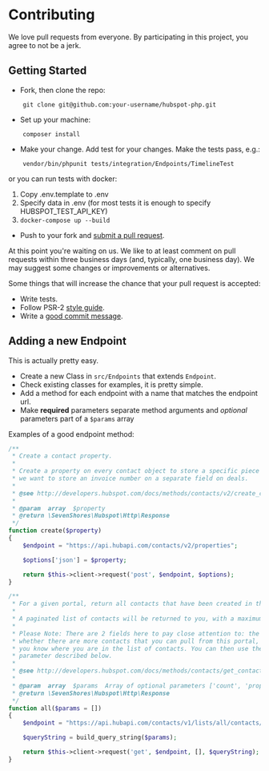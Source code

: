 # Contributing

We love pull requests from everyone. By participating in this project, you
agree to not be a jerk.

## Getting Started

- Fork, then clone the repo:
```
    git clone git@github.com:your-username/hubspot-php.git
```

- Set up your machine:
```
    composer install
```

- Make your change. Add test for your changes. Make the tests pass, e.g.:
```
    vendor/bin/phpunit tests/integration/Endpoints/TimelineTest
```
or you can run tests with docker:
1. Copy .env.template to .env
2. Specify data in .env (for most tests it is enough to specify HUBSPOT_TEST_API_KEY)
3. `docker-compose up --build`


- Push to your fork and [submit a pull request][pr].

[pr]: https://github.com/ryanwinchester/hubspot-php/compare/

At this point you're waiting on us. We like to at least comment on pull requests
within three business days (and, typically, one business day). We may suggest
some changes or improvements or alternatives.

Some things that will increase the chance that your pull request is accepted:

* Write tests.
* Follow PSR-2 [style guide][style].
* Write a [good commit message][commit].

[style]: https://github.com/php-fig/fig-standards/blob/master/accepted/PSR-2-coding-style-guide.md
[commit]: http://tbaggery.com/2008/04/19/a-note-about-git-commit-messages.html

## Adding a new Endpoint

This is actually pretty easy.

- Create a new Class in `src/Endpoints` that extends `Endpoint`.
- Check existing classes for examples, it is pretty simple.
- Add a method for each endpoint with a name that matches the endpoint url.
- Make **required** parameters separate method arguments and *optional* parameters part of a `$params` array

Examples of a good endpoint method:

```php
/**
 * Create a contact property.
 *
 * Create a property on every contact object to store a specific piece of data. In the example below,
 * we want to store an invoice number on a separate field on deals.
 *
 * @see http://developers.hubspot.com/docs/methods/contacts/v2/create_contacts_property
 *
 * @param  array  $property
 * @return \SevenShores\Hubspot\Http\Response
 */
function create($property)
{
    $endpoint = "https://api.hubapi.com/contacts/v2/properties";

    $options['json'] = $property;

    return $this->client->request('post', $endpoint, $options);
}
```

```php
/**
 * For a given portal, return all contacts that have been created in the portal.
 *
 * A paginated list of contacts will be returned to you, with a maximum of 100 contacts per page.
 *
 * Please Note: There are 2 fields here to pay close attention to: the "has-more" field that will let you know
 * whether there are more contacts that you can pull from this portal, and the "vid-offset" field which will let
 * you know where you are in the list of contacts. You can then use the "vid-offset" field in the "vidOffset"
 * parameter described below.
 *
 * @see http://developers.hubspot.com/docs/methods/contacts/get_contacts
 *
 * @param  array  $params  Array of optional parameters ['count', 'property', 'vidOffset']
 * @return \SevenShores\Hubspot\Http\Response
 */
function all($params = [])
{
    $endpoint = "https://api.hubapi.com/contacts/v1/lists/all/contacts/all";

    $queryString = build_query_string($params);

    return $this->client->request('get', $endpoint, [], $queryString);
}
```

